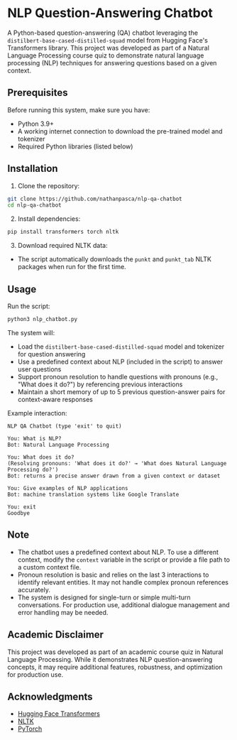 # NLP Question-Answering Chatbot
A Python-based question-answering (QA) chatbot leveraging the `distilbert-base-cased-distilled-squad` model from Hugging Face's Transformers library. This project was developed as part of a Natural Language Processing course quiz to demonstrate natural language processing (NLP) techniques for answering questions based on a given context.

## Prerequisites
Before running this system, make sure you have:
- Python 3.9+
- A working internet connection to download the pre-trained model and tokenizer
- Required Python libraries (listed below)

## Installation
1. Clone the repository:
```bash
git clone https://github.com/nathanpasca/nlp-qa-chatbot
cd nlp-qa-chatbot
```

2. Install dependencies:
```bash
pip install transformers torch nltk
```

3. Download required NLTK data:
- The script automatically downloads the `punkt` and `punkt_tab` NLTK packages when run for the first time.

## Usage
Run the script:
```bash
python3 nlp_chatbot.py
```

The system will:
- Load the `distilbert-base-cased-distilled-squad` model and tokenizer for question answering
- Use a predefined context about NLP (included in the script) to answer user questions
- Support pronoun resolution to handle questions with pronouns (e.g., "What does it do?") by referencing previous interactions
- Maintain a short memory of up to 5 previous question-answer pairs for context-aware responses

Example interaction:
```
NLP QA Chatbot (type 'exit' to quit)

You: What is NLP?
Bot: Natural Language Processing

You: What does it do?
(Resolving pronouns: 'What does it do?' → 'What does Natural Language Processing do?')
Bot: returns a precise answer drawn from a given context or dataset

You: Give examples of NLP applications
Bot: machine translation systems like Google Translate

You: exit
Goodbye
```

## Note
- The chatbot uses a predefined context about NLP. To use a different context, modify the `context` variable in the script or provide a file path to a custom context file.
- Pronoun resolution is basic and relies on the last 3 interactions to identify relevant entities. It may not handle complex pronoun references accurately.
- The system is designed for single-turn or simple multi-turn conversations. For production use, additional dialogue management and error handling may be needed.

## Academic Disclaimer
This project was developed as part of an academic course quiz in Natural Language Processing. While it demonstrates NLP question-answering concepts, it may require additional features, robustness, and optimization for production use.

## Acknowledgments
- [Hugging Face Transformers](https://huggingface.co/transformers/)
- [NLTK](https://www.nltk.org/)
- [PyTorch](https://pytorch.org/)
